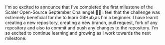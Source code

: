 I'm so excited to announce that I've completed the first milestone of the Scaler Open-Source September Challenge! 🎉💯
I feel that the challenge was extremely beneficial for me to learn GitHub,as I'm a beginner. I have learnt creating a new repository, creating a new branch, pull request, fork of any repository and also to commit and push any changes to the repository. I'm so excited to continue learning and growing as I work towards the next milestone.
